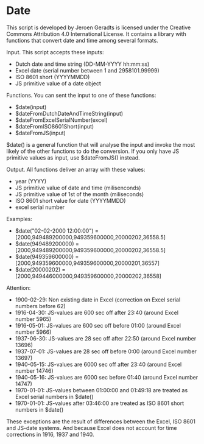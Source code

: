 # Date
This script is developed by Jeroen Geradts is licensed under the Creative Commons Attribution 4.0 International License.
It contains a library with functions that convert date and time among several formats.

Input. This script accepts these inputs:

- Dutch date and time string (DD-MM-YYYY hh:mm:ss)
- Excel date (serial number between 1 and 2958101.99999)
- ISO 8601 short (YYYYMMDD)
- JS primitive value of a date object

Functions. You can sent the input to one of these functions:

- $date(input)
- $dateFromDutchDateAndTimeString(input)
- $dateFromExcelSerialNumber(excel)
- $dateFromISO8601Short(input)
- $dateFromJS(input)

$date() is a general function that will analyse the input and invoke the most likely of the other functions to do the conversion.
If you only have JS primitive values as input, use $dateFromJS() instead. 

Output. All functions deliver an array with these values:

- year (YYYY)
- JS primitive value of date and time (milisenconds)
- JS primitive value of 1st of the month (miliseconds)
- ISO 8601 short value for date (YYYYMMDD)
- excel serial number

Examples:

- $date("02-02-2000 12:00:00") = [2000,949489200000,949359600000,20000202,36558.5]
- $date(949489200000) = [2000,949489200000,949359600000,20000202,36558.5]
- $date(949359600000) = [2000,949359600000,949359600000,20000201,36557]
- $date(20000202) = [2000,949446000000,949359600000,20000202,36558]

Attention:

- 1900-02-29: Non existing date in Excel (correction on Excel serial numbers before 62)
- 1916-04-30: JS-values are 600 sec off after 23:40 (around Excel number 5965)
- 1916-05-01: JS-values are 600 sec off before 01:00 (around Excel number 5966)
- 1937-06-30: JS-values are 28 sec off after 22:50 (around Excel number 13696)
- 1937-07-01: JS-values are 28 sec off before 0:00 (around Excel number 13697)
- 1940-05-15: JS-values are 6000 sec off after 23:40 (around Excel number 14746)
- 1940-05-16: JS-values are 6000 sec before 01:40 (around Excel number 14747)
- 1970-01-01: JS-values between 01:00:00 and 01:49:18 are treated as Excel serial numbers in $date()
- 1970-01-01: JS-values after 03:46:00 are treated as ISO 8601 short numbers in $date()

These exceptions are the result of differences between the Excel, ISO 8601 and JS-date systems. 
And because Excel does not account for time corrections in 1916, 1937 and 1940.
